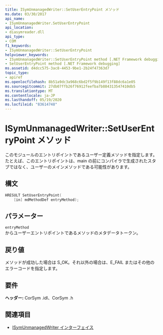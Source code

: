 ```yaml
---
title: ISymUnmanagedWriter::SetUserEntryPoint メソッド
ms.date: 03/30/2017
api_name:
- ISymUnmanagedWriter.SetUserEntryPoint
api_location:
- diasymreader.dll
api_type:
- COM
f1_keywords:
- ISymUnmanagedWriter::SetUserEntryPoint
helpviewer_keywords:
- ISymUnmanagedWriter::SetUserEntryPoint method [.NET Framework debugging]
- SetUserEntryPoint method [.NET Framework debugging]
ms.assetid: d4dcc575-3ac8-4453-9be1-2b24f47363d7
topic_type:
- apiref
ms.openlocfilehash: 8b51a9dc3a968c6bd2f5f9b149f13f88dc6a1e05
ms.sourcegitcommit: 27db07ffb26f76912feefba7b884313547410db5
ms.translationtype: MT
ms.contentlocale: ja-JP
ms.lasthandoff: 05/19/2020
ms.locfileid: "83614748"
---
```

# <a name="isymunmanagedwritersetuserentrypoint-method"></a>ISymUnmanagedWriter::SetUserEntryPoint メソッド
このモジュールのエントリポイントであるユーザー定義メソッドを指定します。 たとえば、このエントリポイントは、main の前にコンパイラで生成されたスタブではなく、ユーザーのメインメソッドである可能性があります。  
  
## <a name="syntax"></a>構文  
  
```cpp  
HRESULT SetUserEntryPoint(  
    [in] mdMethodDef entryMethod);  
```  
  
## <a name="parameters"></a>パラメーター  
 `entryMethod`  
 からユーザーエントリポイントであるメソッドのメタデータトークン。  
  
## <a name="return-value"></a>戻り値  
 メソッドが成功した場合は S_OK。それ以外の場合は、E_FAIL またはその他のエラーコードを指定します。  
  
## <a name="requirements"></a>要件  
 **ヘッダー:** CorSym .idl、CorSym .h  
  
## <a name="see-also"></a>関連項目

- [ISymUnmanagedWriter インターフェイス](isymunmanagedwriter-interface.md)
